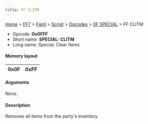 ```yaml
---
title: FF CLITM
---
```


[Home](Main%20Page.md) > [FF7](FF7.md) > [Field](FF7/Field.md) > [Script](FF7/Field/Script.md) > [Opcodes](FF7/Field/Script/Opcodes.md) > [0F SPECIAL](FF7/Field/Script/Opcodes/0F%20SPECIAL.md) > FF CLITM

-   Opcode: **0x0FFF**
-   Short name: **SPECIAL: CLITM**
-   Long name: Special: Clear Items

#### Memory layout

| 0x0F | 0xFF |
|------|------|

#### Arguments

None.

#### Description

Removes all items from the party's inventory.

